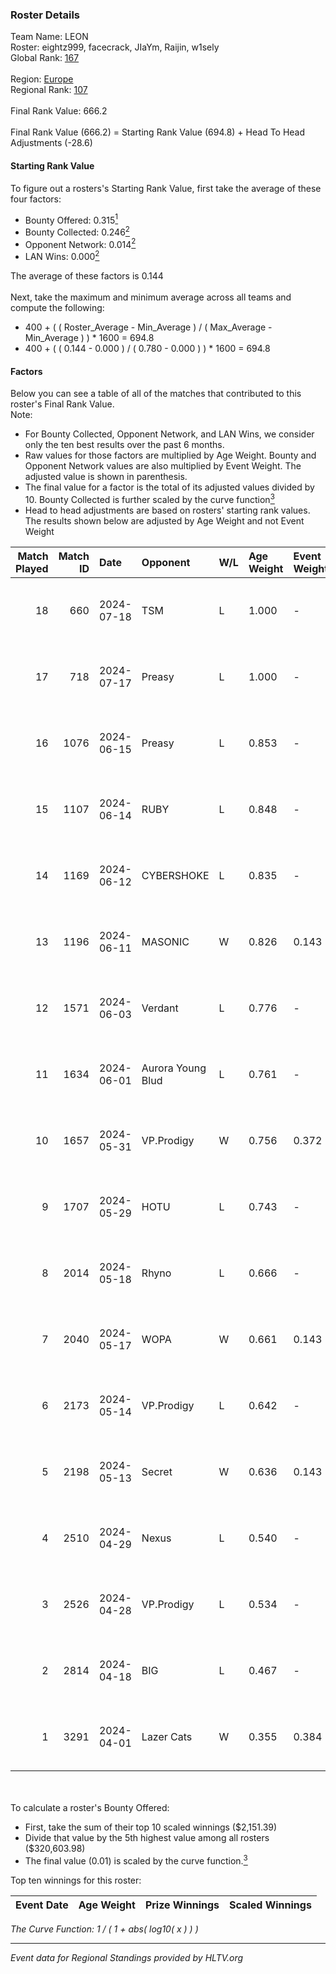 ### Roster Details<br />
Team Name: LEON<br />
Roster: eightz999, facecrack, JIaYm, Raijin, w1sely<br />
Global Rank: [167](../standings_global.md)<br />
<br />
Region: [Europe]( ../standings_europe.md)<br />
Regional Rank: [107]( ../standings_europe.md)<br />
<br />
Final Rank Value:  666.2<br />
<br />
Final Rank Value (666.2) = Starting Rank Value (694.8) + Head To Head Adjustments (-28.6)<br />

#### Starting Rank Value<br />
To figure out a rosters's Starting Rank Value, first take the average of these four factors:<br />
- Bounty Offered: 0.315[<sup>1</sup>](#table2)
- Bounty Collected: 0.246[<sup>2</sup>](#table1)
- Opponent Network: 0.014[<sup>2</sup>](#table1)
- LAN Wins: 0.000[<sup>2</sup>](#table1)

The average of these factors is 0.144<br />
<br />
Next, take the maximum and minimum average across all teams and compute the following:<br />
- 400 + ( ( Roster_Average - Min_Average ) / ( Max_Average - Min_Average ) ) * 1600 = 694.8
- 400 + ( ( 0.144 - 0.000 ) / ( 0.780 - 0.000 ) ) * 1600 = 694.8


#### Factors<br />
Below you can see a table of all of the matches that contributed to this roster's Final Rank Value.<br />
Note:<br />

- For Bounty Collected, Opponent Network, and LAN Wins, we consider only the ten best results over the past 6 months.
- Raw values for those factors are multiplied by Age Weight. Bounty and Opponent Network values are also multiplied by Event Weight. The adjusted value is shown in parenthesis.
- The final value for a factor is the total of its adjusted values divided by 10. Bounty Collected is further scaled by the curve function[<sup>3</sup>](#curveFunction)
- Head to head adjustments are based on rosters' starting rank values. The results shown below are adjusted by Age Weight and not Event Weight
<span id="table1"></span><br />


| Match Played | Match ID | Date       | Opponent          | W/L | Age Weight | Event Weight | Bounty Collected | Opponent Network | LAN Wins  | H2H Adj. | Roster                                      |
| -: | -: | :- | :- | :- | :- | :- | :- | :- | :- | -: | :- |
|           18 |      660 | 2024-07-18 | TSM               | L   | 1.000      | -            | -                | -                | -         |    -3.23 | eightz999, facecrack, JIaYm, Raijin, w1sely |
|           17 |      718 | 2024-07-17 | Preasy            | L   | 1.000      | -            | -                | -                | -         |   -11.07 | eightz999, facecrack, JIaYm, Raijin, w1sely |
|           16 |     1076 | 2024-06-15 | Preasy            | L   | 0.853      | -            | -                | -                | -         |    -9.58 | eightz999, facecrack, JIaYm, Raijin, w1sely |
|           15 |     1107 | 2024-06-14 | RUBY              | L   | 0.848      | -            | -                | -                | -         |    -6.12 | eightz999, facecrack, JIaYm, Raijin, w1sely |
|           14 |     1169 | 2024-06-12 | CYBERSHOKE        | L   | 0.835      | -            | -                | -                | -         |    -6.77 | eightz999, facecrack, JIaYm, Raijin, w1sely |
|           13 |     1196 | 2024-06-11 | MASONIC           | W   | 0.826      | 0.143        | 0.009 (0.001)    | 0.083 (0.010)    | 0 (0.000) |    15.62 | eightz999, facecrack, JIaYm, Raijin, w1sely |
|           12 |     1571 | 2024-06-03 | Verdant           | L   | 0.776      | -            | -                | -                | -         |    -5.57 | eightz999, facecrack, JIaYm, Raijin, w1sely |
|           11 |     1634 | 2024-06-01 | Aurora Young Blud | L   | 0.761      | -            | -                | -                | -         |    -7.19 | eightz999, facecrack, JIaYm, Raijin, w1sely |
|           10 |     1657 | 2024-05-31 | VP.Prodigy        | W   | 0.756      | 0.372        | 0.025 (0.007)    | 0.392 (0.110)    | 0 (0.000) |    18.65 | eightz999, facecrack, JIaYm, Raijin, w1sely |
|            9 |     1707 | 2024-05-29 | HOTU              | L   | 0.743      | -            | -                | -                | -         |   -12.11 | eightz999, facecrack, JIaYm, Raijin, w1sely |
|            8 |     2014 | 2024-05-18 | Rhyno             | L   | 0.666      | -            | -                | -                | -         |    -3.55 | eightz999, facecrack, JIaYm, Raijin, w1sely |
|            7 |     2040 | 2024-05-17 | WOPA              | W   | 0.661      | 0.143        | 0.001 (0.000)    | 0.124 (0.012)    | 0 (0.000) |     8.44 | eightz999, facecrack, JIaYm, Raijin, w1sely |
|            6 |     2173 | 2024-05-14 | VP.Prodigy        | L   | 0.642      | -            | -                | -                | -         |    -5.36 | eightz999, facecrack, JIaYm, Raijin, w1sely |
|            5 |     2198 | 2024-05-13 | Secret            | W   | 0.636      | 0.143        | 0.000 (0.000)    | 0.056 (0.005)    | 0 (0.000) |     6.19 | eightz999, facecrack, JIaYm, Raijin, w1sely |
|            4 |     2510 | 2024-04-29 | Nexus             | L   | 0.540      | -            | -                | -                | -         |    -5.09 | eightz999, facecrack, JIaYm, Raijin, w1sely |
|            3 |     2526 | 2024-04-28 | VP.Prodigy        | L   | 0.534      | -            | -                | -                | -         |    -4.63 | eightz999, facecrack, JIaYm, Raijin, w1sely |
|            2 |     2814 | 2024-04-18 | BIG               | L   | 0.467      | -            | -                | -                | -         |    -0.51 | eightz999, facecrack, JIaYm, Raijin, w1sely |
|            1 |     3291 | 2024-04-01 | Lazer Cats        | W   | 0.355      | 0.384        | 0.002 (0.000)    | 0.000 (0.000)    | 0 (0.000) |     3.27 | eightz999, facecrack, JIaYm, Raijin, w1sely |

<br />
<span id="table2"></span><br />
To calculate a roster's Bounty Offered:<br />

- First, take the sum of their top 10 scaled winnings ($2,151.39)
- Divide that value by the 5th highest value among all rosters ($320,603.98)
- The final value (0.01) is scaled by the curve function.[<sup>3</sup>](#curveFunction)

Top ten winnings for this roster:<br />

| Event Date | Age Weight | Prize Winnings | Scaled Winnings |
| :- | -: | :- | :- |


<span id="curveFunction"></span>_The Curve Function: 1 / ( 1 + abs( log10( x ) ) )_<br />

---
_Event data for Regional Standings provided by HLTV.org_<br />
